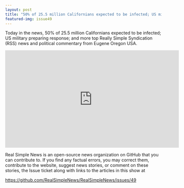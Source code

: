 ```yaml
---
layout: post
title: "50% of 25.5 million Californians expected to be infected; US military preparing response"
featured-img: issue49
---
```


Today in the news, 50% of 25.5 million Californians expected to be infected; US military preparing response; and more top Really Simple Syndication (RSS) news and political commentary from Eugene Oregon USA.

<iframe width="560" height="315" src="https://www.youtube.com/embed/DfNNRKpFlAI" frameborder="0" allow="accelerometer; autoplay; encrypted-media; gyroscope; picture-in-picture" allowfullscreen></iframe>

Real Simple News is an open-source news organization on GitHub that you can contribute to. If you find any factual errors, you may correct them, contribute to the website, suggest news stories, or comment on these stories, the Issue ticket along with links to the articles in this show at 

<https://github.com/RealSimpleNews/RealSimpleNews/issues/49>

